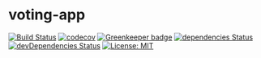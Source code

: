 # voting-app

[![Build Status](https://travis-ci.org/thebearingedge/inqur.svg?branch=master)](https://travis-ci.org/thebearingedge/inqur)
[![codecov](https://codecov.io/gh/thebearingedge/inqur/branch/master/graph/badge.svg)](https://codecov.io/gh/thebearingedge/inqur)
[![Greenkeeper badge](https://badges.greenkeeper.io/thebearingedge/inqur.svg)](https://greenkeeper.io/)
[![dependencies Status](https://david-dm.org/thebearingedge/inqur/status.svg)](https://david-dm.org/thebearingedge/inqur)
[![devDependencies Status](https://david-dm.org/thebearingedge/inqur/dev-status.svg)](https://david-dm.org/thebearingedge/inqur?type=dev)
[![License: MIT](https://img.shields.io/badge/License-MIT-yellow.svg)](https://opensource.org/licenses/MIT)
